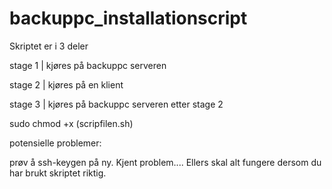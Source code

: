 # backuppc_installationscript

Skriptet er i 3 deler

stage 1 | kjøres på backuppc serveren

stage 2 | kjøres på en klient

stage 3 | kjøres på backuppc serveren etter stage 2

sudo chmod +x (scripfilen.sh)

potensielle problemer:

prøv å ssh-keygen på ny. Kjent problem.... Ellers skal alt fungere dersom du har brukt skriptet riktig.

